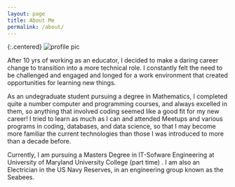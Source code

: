 ```yaml
---
layout: page
title: About Me
permalink: /about/
---
```

{:.centered}
![profile pic](http://www.gravatar.com/avatar/de0f0e2e1155cde50a36447c9fcc3e8d  "Profile Pic")


After 10 yrs of working as an educator, I decided to make a daring career change to transition into a more technical role. I constantly felt the need to be challenged and engaged and longed for a work environment that created opportunities for learning new things. 

As an undegraduate student pursuing a degree in Mathematics, I completed quite a number computer and programming courses, and always excelled in them, so anything that involved coding seemed like a good fit for my new career! I tried to learn as much as I can and attended Meetups and various programs in coding, databases, and data science, so that I may become more familiar the current technologies than those I was introduced to more than a decade before. 

Currently, I am pursuing a Masters Degree in IT-Sofware Engineering at University of Maryland University College (part time) . I am also an Electrician in the US Navy Reserves, in an engineering group known as the Seabees.


